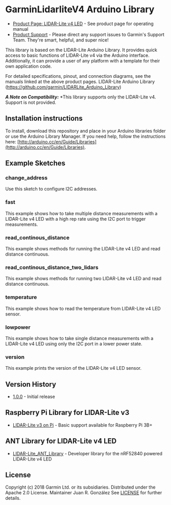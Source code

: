 # GarminLidarliteV4 Arduino Library

* [Product Page: LIDAR-Lite v4 LED](https://buy.garmin.com/en-US/US/p/610275) - See product page for operating manual
* [Product Support](https://support.garmin.com) - Please direct any support issues to Garmin's Support Team. They're smart, helpful, and super nice!

This library is based on the LIDAR-Lite Arduino Library. It provides quick access to basic functions of LIDAR-Lite v4
via the Arduino interface. Additionally, it can provide a user of any
platform with a template for their own application code.

For detailed specifications, pinout, and connection diagrams, see the manuals linked at the above product pages.
LIDAR-Lite Arduino Library (https://github.com/garmin/LIDARLite_Arduino_Library)

***A Note on Compatibility:*** *This library supports only the LIDAR-Lite v4. Support is not provided.

## Installation instructions
To install, download this repository and place in your Arduino libraries folder or use the Arduino Library Manager. If you need help, follow the instructions here: [http://arduino.cc/en/Guide/Libraries](http://arduino.cc/en/Guide/Libraries).

## Example Sketches
### change_address
Use this sketch to configure I2C addresses.

### fast
This example shows how to take multiple distance measurements with a LIDAR-Lite v4 LED 
with a high rep rate using  the I2C port to trigger measurements.

### read_continous_distance
This example shows methods for running the LIDAR-Lite v4 LED and read distance continuous.

### read_continous_distance_two_lidars
This example shows methods for running two LIDAR-Lite v4 LED and read distance continuous.

### temperature
This example shows how to read the temperature from LIDAR-Lite v4 LED sensor.

### lowpower
This example shows how to take single distance measurements with a
  LIDAR-Lite v4 LED using only the I2C port in a lower power state.

### version
This example prints the version of the LIDAR-Lite v4 LED sensor.

## Version History

* [1.0.0](https://github.com/yoosamui/GarminLidarliteV4) - Initial release

## Raspberry Pi Library for LIDAR-Lite v3
* [LIDAR-Lite v3 on Pi](https://github.com/garmin/LIDARLite_RaspberryPi_Library/) - Basic support available for Raspberry Pi 3B+

## ANT Library for LIDAR-Lite v4 LED
* [LIDAR-Lite_ANT_Library](https://github.com/garmin/LIDARLite_ANT_Library/) - Developer library for the nRF52840 powered LIDAR-Lite v4 LED

## License
Copyright (c) 2018 Garmin Ltd. or its subsidiaries. Distributed under the Apache 2.0 License.
Maintainer Juan R. González
See [LICENSE](LICENSE) for further details.
